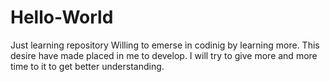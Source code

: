 # Hello-World
Just learning repository
Willing to emerse in codinig by learning more.
This desire have made placed in me to develop.
I will try to give more and more time to it to get better understanding.

